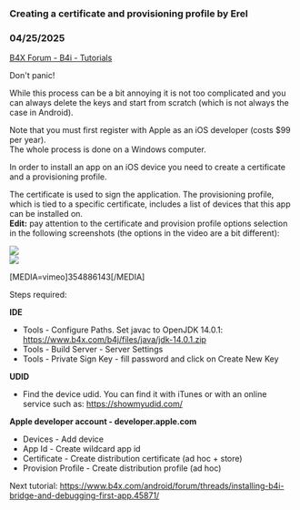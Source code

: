 ### Creating a certificate and provisioning profile by Erel
### 04/25/2025
[B4X Forum - B4i - Tutorials](https://www.b4x.com/android/forum/threads/45880/)

Don't panic!  
  
While this process can be a bit annoying it is not too complicated and you can always delete the keys and start from scratch (which is not always the case in Android).  
  
Note that you must first register with Apple as an iOS developer (costs $99 per year).  
The whole process is done on a Windows computer.  
  
In order to install an app on an iOS device you need to create a certificate and a provisioning profile.  
  
The certificate is used to sign the application. The provisioning profile, which is tied to a specific certificate, includes a list of devices that this app can be installed on.  
**Edit:** pay attention to the certificate and provision profile options selection in the following screenshots (the options in the video are a bit different):  
  
![](https://www.b4x.com/android/forum/attachments/124489)  
![](https://www.b4x.com/android/forum/attachments/124490)  
  
  
[MEDIA=vimeo]354886143[/MEDIA]  
  
Steps required:  
  
**IDE**  

- Tools - Configure Paths. Set javac to OpenJDK 14.0.1: <https://www.b4x.com/b4j/files/java/jdk-14.0.1.zip>
- Tools - Build Server - Server Settings
- Tools - Private Sign Key - fill password and click on Create New Key

**UDID**  

- Find the device udid. You can find it with iTunes or with an online service such as: <https://showmyudid.com/>

**Apple developer account - developer.apple.com**  

- Devices - Add device
- App Id - Create wildcard app id
- Certificate - Create distribution certificate (ad hoc + store)
- Provision Profile - Create distribution profile (ad hoc)

  
Next tutorial: <https://www.b4x.com/android/forum/threads/installing-b4i-bridge-and-debugging-first-app.45871/>